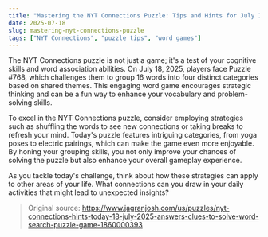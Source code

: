 ```yaml
---
title: "Mastering the NYT Connections Puzzle: Tips and Hints for July 18, 2025"
date: 2025-07-18
slug: mastering-nyt-connections-puzzle
tags: ["NYT Connections", "puzzle tips", "word games"]
---
```


The NYT Connections puzzle is not just a game; it's a test of your cognitive skills and word association abilities. On July 18, 2025, players face Puzzle #768, which challenges them to group 16 words into four distinct categories based on shared themes. This engaging word game encourages strategic thinking and can be a fun way to enhance your vocabulary and problem-solving skills.

To excel in the NYT Connections puzzle, consider employing strategies such as shuffling the words to see new connections or taking breaks to refresh your mind. Today's puzzle features intriguing categories, from yoga poses to electric pairings, which can make the game even more enjoyable. By honing your grouping skills, you not only improve your chances of solving the puzzle but also enhance your overall gameplay experience.

As you tackle today's challenge, think about how these strategies can apply to other areas of your life. What connections can you draw in your daily activities that might lead to unexpected insights?
> Original source: https://www.jagranjosh.com/us/puzzles/nyt-connections-hints-today-18-july-2025-answers-clues-to-solve-word-search-puzzle-game-1860000393